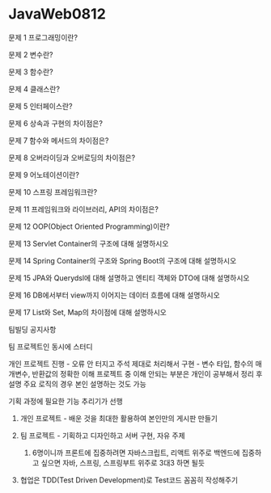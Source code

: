 # JavaWeb0812


문제 1
프로그래밍이란?

문제 2
변수란?

문제 3
함수란?

문제 4
클래스란?

문제 5
인터페이스란?

문제 6
상속과 구현의 차이점은?

문제 7
함수와 메서드의 차이점은?

문제 8
오버라이딩과 오버로딩의 차이점은?

문제 9
어노테이션이란?

문제 10
스프링 프레임워크란?

문제 11
프레임워크와 라이브러리, API의 차이점은?

문제 12
OOP(Object Oriented Programming)이란?

문제 13
Servlet Container의 구조에 대해 설명하시오

문제 14
Spring Container의 구조와 Spring Boot의 구조에 대해 설명하시오 

문제 15
JPA와 Querydsl에 대해 설명하고 엔티티 객체와 DTO에 대해 설명하시오

문제 16
DB에서부터 view까지 이어지는 데이터 흐름에 대해 설명하시오

문제 17
List와 Set, Map의 차이점에 대해 설명하시오

팀빌딩 공지사항

팀 프로젝트인 동시에 스터디

개인 프로젝트 진행 - 오류 안 터지고 주석 제대로 처리해서 구현
				- 변수 타입, 함수의 매개변수, 
				반환값의 정확한 이해
프로젝트 중 이해 안되는 부분은 개인이 공부해서 정리 후 설명
주요 로직의 경우 본인 설명하는 것도 가능

기획 과정에 필요한 기능 추리기가 선행

1. 개인 프로젝트 - 배운 것을 최대한 활용하여 본인만의 게시판 만들기

2. 팀 프로젝트 - 기획하고 디자인하고 서버 구현, 자유 주제 
	1) 6명이니까 프론트에 집중하려면 자바스크립트, 리액트 위주로 
	백엔드에 집중하고 싶으면 자바, 스프링, 스프링부트 위주로
	3대3 하면 될듯

3. 협업은 TDD(Test Driven Development)로 Test코드 꼼꼼히 작성해주기

